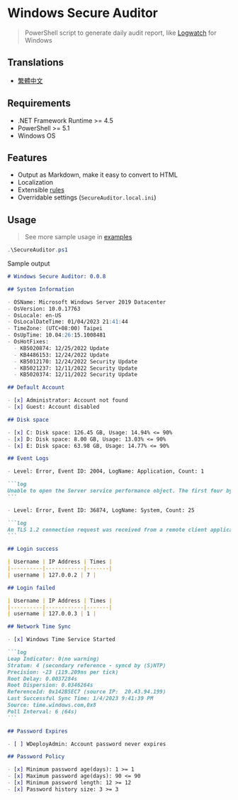 # Windows Secure Auditor

> PowerShell script to generate daily audit report, like [Logwatch](https://sourceforge.net/projects/logwatch/) for Windows

## Translations

- [繁體中文](./README.zh-TW.md)

## Requirements

- .NET Framework Runtime >= 4.5
- PowerShell >= 5.1
- Windows OS

## Features

- Output as Markdown, make it easy to convert to HTML
- Localization
- Extensible [rules](./rules/)
- Overridable settings (`SecureAuditor.local.ini`)

## Usage

> See more sample usage in [examples](./examples/)

```powershell
.\SecureAuditor.ps1
```

Sample output

````markdown
# Windows Secure Auditor: 0.0.8

## System Information

- OSName: Microsoft Windows Server 2019 Datacenter
- OsVersion: 10.0.17763
- OsLocale: en-US
- OsLocalDateTime: 01/04/2023 21:41:44
- TimeZone: (UTC+08:00) Taipei
- OsUpTime: 10.04:26:15.1008481
- OsHotFixes:
  - KB5020874: 12/25/2022 Update
  - KB4486153: 12/24/2022 Update
  - KB5012170: 12/24/2022 Security Update
  - KB5021237: 12/11/2022 Security Update
  - KB5020374: 12/11/2022 Security Update

## Default Account

- [x] Administrator: Account not found
- [x] Guest: Account disabled

## Disk space

- [x] C: Disk space: 126.45 GB, Usage: 14.94% <= 90%
- [x] D: Disk space: 8.00 GB, Usage: 13.03% <= 90%
- [x] E: Disk space: 63.98 GB, Usage: 14.77% <= 90%

## Event Logs

- Level: Error, Event ID: 2004, LogName: Application, Count: 1

```log
Unable to open the Server service performance object. The first four bytes (DWORD) of the Data section contains the status code.
```

- Level: Error, Event ID: 36874, LogName: System, Count: 25

```log
An TLS 1.2 connection request was received from a remote client application, but none of the cipher suites supported by the client application are supported by the server. The TLS connection request has failed.
```

## Login success

| Username | IP Address | Times |
|----------|------------|-------|
| username | 127.0.0.2 | 7 |

## Login failed

| Username | IP Address | Times |
|----------|------------|-------|
| username | 127.0.0.3 | 1 |

## Network Time Sync

- [x] Windows Time Service Started

```log
Leap Indicator: 0(no warning)
Stratum: 4 (secondary reference - syncd by (S)NTP)
Precision: -23 (119.209ns per tick)
Root Delay: 0.0037284s
Root Dispersion: 0.0346264s
ReferenceId: 0x142B5EC7 (source IP:  20.43.94.199)
Last Successful Sync Time: 1/4/2023 9:41:39 PM
Source: time.windows.com,0x8 
Poll Interval: 6 (64s)
```

## Password Expires

- [ ] WDeployAdmin: Account password never expires

## Password Policy

- [x] Minimum password age(days): 1 >= 1
- [x] Maximum password age(days): 90 <= 90
- [x] Minimum password length: 12 >= 12
- [x] Password history size: 3 >= 3
````
